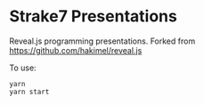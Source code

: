 # Strake7 Presentations
Reveal.js programming presentations. Forked from https://github.com/hakimel/reveal.js

To use:
```
yarn
yarn start
```

